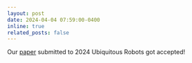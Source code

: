 ```yaml
---
layout: post
date: 2024-04-04 07:59:00-0400
inline: true
related_posts: false
---
```


Our <a href="https://ieeexplore.ieee.org/document/10597522">paper</a> submitted to 2024 Ubiquitous Robots got accepted!

<!-- A simple inline announcement with Markdown emoji! :sparkles: :smile: -->
